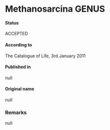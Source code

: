 # Methanosarcina GENUS

#### Status
ACCEPTED

#### According to
The Catalogue of Life, 3rd January 2011

#### Published in
null

#### Original name
null

### Remarks
null